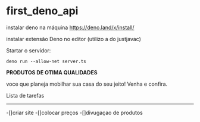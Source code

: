 # first_deno_api

instalar deno na máquina https://deno.land/x/install/

instalar extensão Deno no editor (utilizo a do justjavac)

Startar o servidor:
```
deno run --allow-net server.ts
```

__PRODUTOS DE OTIMA QUALIDADES__

 voce que planeja mobilhar sua casa do seu  jeito!  Venha e confira.
 
 Lista de tarefas
 ***
 -[]criar site
 -[]colocar preços
 -[]divugaçao de produtos
 
 
